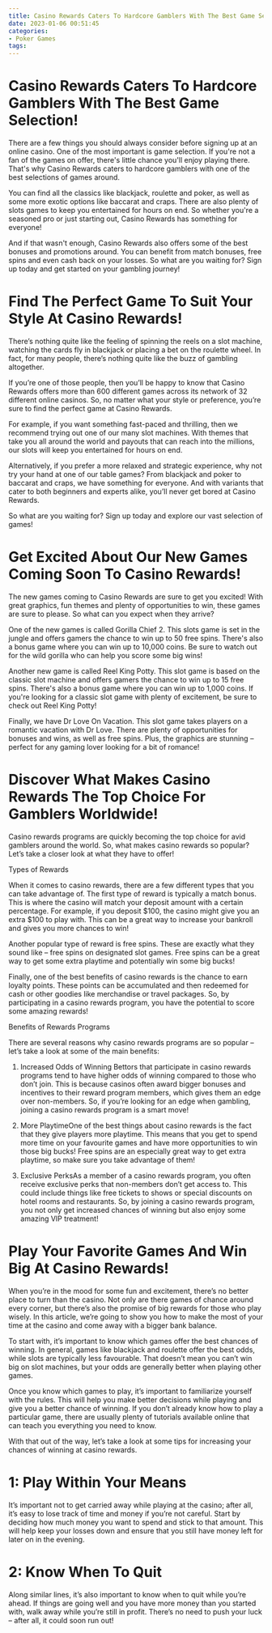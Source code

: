 ```yaml
---
title: Casino Rewards Caters To Hardcore Gamblers With The Best Game Selection!
date: 2023-01-06 00:51:45
categories:
- Poker Games
tags:
---
```



#  Casino Rewards Caters To Hardcore Gamblers With The Best Game Selection!

There are a few things you should always consider before signing up at an online casino. One of the most important is game selection. If you're not a fan of the games on offer, there's little chance you'll enjoy playing there. That's why Casino Rewards caters to hardcore gamblers with one of the best selections of games around.

You can find all the classics like blackjack, roulette and poker, as well as some more exotic options like baccarat and craps. There are also plenty of slots games to keep you entertained for hours on end. So whether you're a seasoned pro or just starting out, Casino Rewards has something for everyone!

And if that wasn't enough, Casino Rewards also offers some of the best bonuses and promotions around. You can benefit from match bonuses, free spins and even cash back on your losses. So what are you waiting for? Sign up today and get started on your gambling journey!

#  Find The Perfect Game To Suit Your Style At Casino Rewards!

There’s nothing quite like the feeling of spinning the reels on a slot machine, watching the cards fly in blackjack or placing a bet on the roulette wheel. In fact, for many people, there’s nothing quite like the buzz of gambling altogether.

If you’re one of those people, then you’ll be happy to know that Casino Rewards offers more than 600 different games across its network of 32 different online casinos. So, no matter what your style or preference, you’re sure to find the perfect game at Casino Rewards.

For example, if you want something fast-paced and thrilling, then we recommend trying out one of our many slot machines. With themes that take you all around the world and payouts that can reach into the millions, our slots will keep you entertained for hours on end.

Alternatively, if you prefer a more relaxed and strategic experience, why not try your hand at one of our table games? From blackjack and poker to baccarat and craps, we have something for everyone. And with variants that cater to both beginners and experts alike, you’ll never get bored at Casino Rewards.

So what are you waiting for? Sign up today and explore our vast selection of games!

#  Get Excited About Our New Games Coming Soon To Casino Rewards!

The new games coming to Casino Rewards are sure to get you excited! With great graphics, fun themes and plenty of opportunities to win, these games are sure to please. So what can you expect when they arrive?

One of the new games is called Gorilla Chief 2. This slots game is set in the jungle and offers gamers the chance to win up to 50 free spins. There's also a bonus game where you can win up to 10,000 coins. Be sure to watch out for the wild gorilla who can help you score some big wins!

Another new game is called Reel King Potty. This slot game is based on the classic slot machine and offers gamers the chance to win up to 15 free spins. There's also a bonus game where you can win up to 1,000 coins. If you're looking for a classic slot game with plenty of excitement, be sure to check out Reel King Potty!

Finally, we have Dr Love On Vacation. This slot game takes players on a romantic vacation with Dr Love. There are plenty of opportunities for bonuses and wins, as well as free spins. Plus, the graphics are stunning – perfect for any gaming lover looking for a bit of romance!

#  Discover What Makes Casino Rewards The Top Choice For Gamblers Worldwide!

Casino rewards programs are quickly becoming the top choice for avid gamblers around the world. So, what makes casino rewards so popular? Let’s take a closer look at what they have to offer!

Types of Rewards

When it comes to casino rewards, there are a few different types that you can take advantage of. The first type of reward is typically a match bonus. This is where the casino will match your deposit amount with a certain percentage. For example, if you deposit $100, the casino might give you an extra $100 to play with. This can be a great way to increase your bankroll and gives you more chances to win!

Another popular type of reward is free spins. These are exactly what they sound like – free spins on designated slot games. Free spins can be a great way to get some extra playtime and potentially win some big bucks!

Finally, one of the best benefits of casino rewards is the chance to earn loyalty points. These points can be accumulated and then redeemed for cash or other goodies like merchandise or travel packages. So, by participating in a casino rewards program, you have the potential to score some amazing rewards!

Benefits of Rewards Programs

There are several reasons why casino rewards programs are so popular – let’s take a look at some of the main benefits:

1. Increased Odds of Winning
Bettors that participate in casino rewards programs tend to have higher odds of winning compared to those who don’t join. This is because casinos often award bigger bonuses and incentives to their reward program members, which gives them an edge over non-members. So, if you’re looking for an edge when gambling, joining a casino rewards program is a smart move!

2. More PlaytimeOne of the best things about casino rewards is the fact that they give players more playtime. This means that you get to spend more time on your favourite games and have more opportunities to win those big bucks! Free spins are an especially great way to get extra playtime, so make sure you take advantage of them!

3. Exclusive PerksAs a member of a casino rewards program, you often receive exclusive perks that non-members don’t get access to. This could include things like free tickets to shows or special discounts on hotel rooms and restaurants. So, by joining a casino rewards program, you not only get increased chances of winning but also enjoy some amazing VIP treatment!

#  Play Your Favorite Games And Win Big At Casino Rewards!

When you’re in the mood for some fun and excitement, there’s no better place to turn than the casino. Not only are there games of chance around every corner, but there’s also the promise of big rewards for those who play wisely. In this article, we’re going to show you how to make the most of your time at the casino and come away with a bigger bank balance.

To start with, it’s important to know which games offer the best chances of winning. In general, games like blackjack and roulette offer the best odds, while slots are typically less favourable. That doesn’t mean you can’t win big on slot machines, but your odds are generally better when playing other games.

Once you know which games to play, it’s important to familiarize yourself with the rules. This will help you make better decisions while playing and give you a better chance of winning. If you don’t already know how to play a particular game, there are usually plenty of tutorials available online that can teach you everything you need to know.

With that out of the way, let’s take a look at some tips for increasing your chances of winning at casino rewards.

# 1: Play Within Your Means

It’s important not to get carried away while playing at the casino; after all, it’s easy to lose track of time and money if you’re not careful. Start by deciding how much money you want to spend and stick to that amount. This will help keep your losses down and ensure that you still have money left for later on in the evening.

# 2: Know When To Quit

Along similar lines, it’s also important to know when to quit while you’re ahead. If things are going well and you have more money than you started with, walk away while you’re still in profit. There’s no need to push your luck – after all, it could soon run out!















